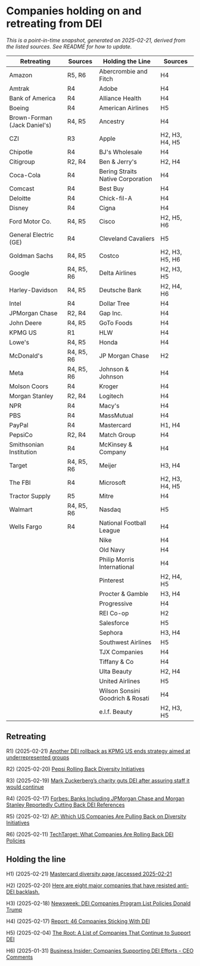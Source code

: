 # Companies holding on and retreating from DEI
*This is a point-in-time snapshot, generated on 2025-02-21, derived from the listed sources. See README for how to update.*

| Retreating | Sources | Holding the Line | Sources |
|------------|---------|------------------|---------|
| Amazon | R5, R6 | Abercrombie and Fitch | H4 |
| Amtrak | R4 | Adobe | H4 |
| Bank of America | R4 | Alliance Health | H4 |
| Boeing | R4 | American Airlines | H5 |
| Brown-Forman (Jack Daniel's) | R4, R5 | Ancestry | H4 |
| CZI | R3 | Apple | H2, H3, H4, H5 |
| Chipotle | R4 | BJ's Wholesale | H4 |
| Citigroup | R2, R4 | Ben & Jerry's | H2, H4 |
| Coca-Cola | R4 | Bering Straits Native Corporation | H4 |
| Comcast | R4 | Best Buy | H4 |
| Deloitte | R4 | Chick-fil-A | H4 |
| Disney | R4 | Cigna | H4 |
| Ford Motor Co. | R4, R5 | Cisco | H2, H5, H6 |
| General Electric (GE) | R4 | Cleveland Cavaliers | H5 |
| Goldman Sachs | R4, R5 | Costco | H2, H3, H5, H6 |
| Google | R4, R5, R6 | Delta Airlines | H2, H3, H5 |
| Harley-Davidson | R4, R5 | Deutsche Bank | H2, H4, H6 |
| Intel | R4 | Dollar Tree | H4 |
| JPMorgan Chase | R2, R4 | Gap Inc. | H4 |
| John Deere | R4, R5 | GoTo Foods | H4 |
| KPMG US | R1 | HLW | H4 |
| Lowe's | R4, R5 | Honda | H4 |
| McDonald's | R4, R5, R6 | JP Morgan Chase | H2 |
| Meta | R4, R5, R6 | Johnson & Johnson | H4 |
| Molson Coors | R4 | Kroger | H4 |
| Morgan Stanley | R2, R4 | Logitech | H4 |
| NPR | R4 | Macy's | H4 |
| PBS | R4 | MassMutual | H4 |
| PayPal | R4 | Mastercard | H1, H4 |
| PepsiCo | R2, R4 | Match Group | H4 |
| Smithsonian Institution | R4 | McKinsey & Company | H4 |
| Target | R4, R5, R6 | Meijer | H3, H4 |
| The FBI | R4 | Microsoft | H2, H3, H4, H5 |
| Tractor Supply | R5 | Mitre | H4 |
| Walmart | R4, R5, R6 | Nasdaq | H5 |
| Wells Fargo | R4 | National Football League | H4 |
|  |  | Nike | H4 |
|  |  | Old Navy | H4 |
|  |  | Philip Morris International | H4 |
|  |  | Pinterest | H2, H4, H5 |
|  |  | Procter & Gamble | H3, H4 |
|  |  | Progressive | H4 |
|  |  | REI Co-op | H2 |
|  |  | Salesforce | H5 |
|  |  | Sephora | H3, H4 |
|  |  | Southwest Airlines | H5 |
|  |  | TJX Companies | H4 |
|  |  | Tiffany & Co | H4 |
|  |  | Ulta Beauty | H2, H4 |
|  |  | United Airlines | H5 |
|  |  | Wilson Sonsini Goodrich & Rosati | H4 |
|  |  | e.l.f. Beauty | H2, H3, H5 |



## Retreating


R1) (2025-02-21) [Another DEI rollback as KPMG US ends strategy aimed at underrepresented groups](https://www.businessinsider.com/kpmg-us-rolls-back-dei-strategy-big-four-trump-2025-2)

R2) (2025-02-20) [Pepsi Rolling Back Diversity Initiatives](https://www.msn.com/en-us/money/companies/pepsi-rolling-back-diversity-initiatives-here-are-all-the-companies-cutting-dei-programs/ar-AA1x7MGk)

R3) (2025-02-19) [Mark Zuckerberg’s charity guts DEI after assuring staff it would continue](https://www.theguardian.com/technology/2025/feb/19/mark-zuckerberg-chan-dei)

R4) (2025-02-17) [Forbes: Banks Including JPMorgan Chase and Morgan Stanley Reportedly Cutting Back DEI References](https://www.forbes.com/sites/conormurray/2025/02/17/banks-including-jpmorgan-chase-and-morgan-stanley-reportedly-cutting-back-dei-references-here-are-all-the-companies-rolling-back-dei/)

R5) (2025-02-12) [AP: Which US Companies Are Pulling Back on Diversity Initiatives](https://www.ap.org/news-highlights/spotlights/2025/which-us-companies-are-pulling-back-on-diversity-initiatives/)

R6) (2025-02-11) [TechTarget: What Companies Are Rolling Back DEI Policies](https://www.techtarget.com/whatis/feature/What-companies-are-rolling-back-DEI-policies)

## Holding the line


H1) (2025-02-21) [Mastercard diversity page (accessed 2025-02-21](https://www.mastercard.us/en-us/vision/who-we-are/diversity-inclusion.html)

H2) (2025-02-20) [Here are eight major companies that have resisted anti-DEI backlash.](https://www.ebony.com/major-companies-that-are-standing-by-their-dei-programs/)

H3) (2025-02-18) [Newsweek: DEI Companies Program List Policies Donald Trump](https://www.newsweek.com/dei-companies-program-list-policies-donald-trump-2032960)

H4) (2025-02-17) [Report: 46 Companies Sticking With DEI](https://buildremote.co/companies/keeping-dei/)

H5) (2025-02-04) [The Root: A List of Companies That Continue to Support DEI](https://www.theroot.com/a-list-of-companies-that-continue-to-support-dei-1851755249)

H6) (2025-01-31) [Business Insider: Companies Supporting DEI Efforts - CEO Comments](https://www.businessinsider.com/companies-supporting-dei-efforts-ceo-comments-2025-1)